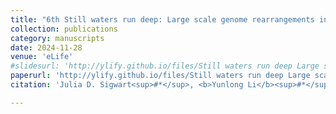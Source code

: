 ```yaml
---
title: "6th Still waters run deep: Large scale genome rearrangements in the evolution of morphologically conservative Polyplacophora"
collection: publications
category: manuscripts
date: 2024-11-28
venue: 'eLife'
#slidesurl: 'http://ylify.github.io/files/Still waters run deep Large scale genome rearrangements in the evolution of morphologically conservative Polyplacophora.pdf'
paperurl: 'http://ylify.github.io/files/Still waters run deep Large scale genome rearrangements in the evolution of morphologically conservative Polyplacophora.pdf'
citation: 'Julia D. Sigwart<sup>#*</sup>, <b>Yunlong Li</b><sup>#*</sup>, Zeyuan Chen, Katarzyna Vončina, Jin Sun<sup>*</sup>. (2024). &quot;Still waters run deep: Large scale genome rearrangements in the evolution of morphologically conservative Polyplacophora&quot; <i>eLife</i>. 13:RP102542. doi: 10.7554/eLife.102542.1'

---
```

